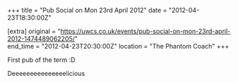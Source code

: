 +++
title = "Pub Social on Mon 23rd April 2012"
date = "2012-04-23T18:30:00Z"

[extra]
original = "https://uwcs.co.uk/events/pub-social-on-mon-23rd-april-2012-1474489062205/"    
end_time = "2012-04-23T20:30:00Z"
location = "The Phantom Coach"
+++

First pub of the term :D

Deeeeeeeeeeeeeeelicious

